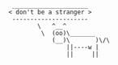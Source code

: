 ``` _____________________
< don't be a stranger >
 ---------------------
        \   ^__^
         \  (oo)\_______
            (__)\       )\/\
                ||----w |
                ||     ||
```
